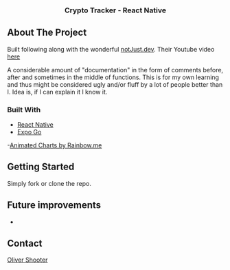   <h3 align="center">Crypto Tracker - React Native</h3>

<!-- ABOUT THE PROJECT -->

## About The Project

Built following along with the wonderful [notJust.dev](https://www.youtube.com/channel/UCYSa_YLoJokZAwHhlwJntIA). Their Youtube video [here](https://www.youtube.com/watch?v=K6i02mJc8Zc)

A considerable amount of "documentation" in the form of comments before, after and sometimes in the middle of functions. This is for my own learning and thus might be considered ugly and/or fluff by a lot of people better than I. Idea is, if I can explain it I know it.

### Built With

- [React Native](https://reactnative.dev/)
- [Expo Go](https://expo.dev/client)

-[Animated Charts by Rainbow.me](https://github.com/rainbow-me/react-native-animated-charts)

## Getting Started

Simply fork or clone the repo.

## Future improvements

-

<!-- CONTACT -->

## Contact

[Oliver Shooter](https://www.olivershooter.me/)
